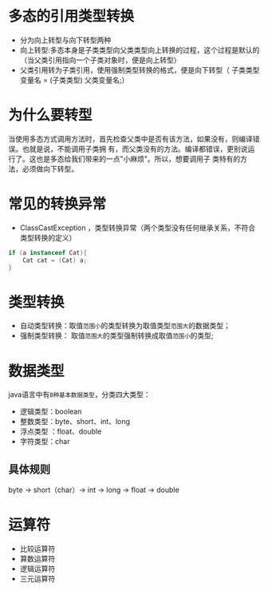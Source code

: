 # 多态的引用类型转换
- 分为向上转型与向下转型两种
- 向上转型:多态本身是子类类型向父类类型向上转换的过程，这个过程是默认的（当父类引用指向一个子类对象时，便是向上转型）
- 父类引用转为子类引用，使用强制类型转换的格式，便是向下转型（ 子类类型 变量名 = (子类类型) 父类变量名;）
# 为什么要转型
当使用多态方式调用方法时，首先检查父类中是否有该方法，如果没有，则编译错误。也就是说，不能调用子类拥 有，而父类没有的方法。编译都错误，更别说运行了。这也是多态给我们带来的一点"小麻烦"。所以，想要调用子 类特有的方法，必须做向下转型。
# 常见的转换异常
- ClassCastException ，类型转换异常（两个类型没有任何继承关系，不符合类型转换的定义）
```java
if (a instanceof Cat){
    Cat cat = (Cat) a;
}
```
# 类型转换
- 自动类型转换：取值`范围小`的类型转换为取值类型`范围大`的数据类型；
- 强制类型转换： 取值`范围大`的类型强制转换成取值`范围小`的类型;

# 数据类型
java语言中有`8种基本数据类型`，分类四大类型：
- 逻辑类型：boolean
- 整数类型：byte、short、int、long
- 浮点类型 ：float、double
- 字符类型：char
## 具体规则
byte -> short（char）-> int -> long -> float -> double

# 运算符
- 比较运算符
- 算数运算符
- 逻辑运算符
- 三元运算符